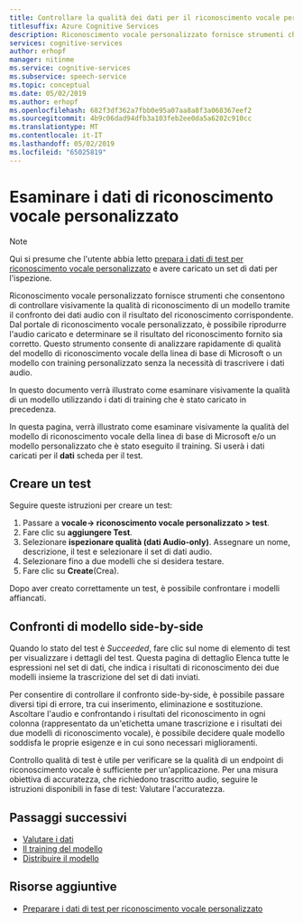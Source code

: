```yaml
---
title: Controllare la qualità dei dati per il riconoscimento vocale personalizzato - servizi di riconoscimento vocale
titlesuffix: Azure Cognitive Services
description: Riconoscimento vocale personalizzato fornisce strumenti che consentono di controllare visivamente la qualità di riconoscimento di un modello tramite il confronto dei dati audio con il risultato del riconoscimento corrispondente. Dal portale di riconoscimento vocale personalizzato, è possibile riprodurre l'audio caricato e determinare se il risultato del riconoscimento fornito sia corretto.  Questo strumento consente di analizzare rapidamente di qualità del modello di riconoscimento vocale della linea di base di Microsoft o un modello con training personalizzato senza la necessità di trascrivere i dati audio.
services: cognitive-services
author: erhopf
manager: nitinme
ms.service: cognitive-services
ms.subservice: speech-service
ms.topic: conceptual
ms.date: 05/02/2019
ms.author: erhopf
ms.openlocfilehash: 682f3df362a7fbb0e95a07aa8a8f3a068367eef2
ms.sourcegitcommit: 4b9c06dad94dfb3a103feb2ee0da5a6202c910cc
ms.translationtype: MT
ms.contentlocale: it-IT
ms.lasthandoff: 05/02/2019
ms.locfileid: "65025819"
---
```

# <a name="inspect-custom-speech-data"></a>Esaminare i dati di riconoscimento vocale personalizzato

> [!NOTE]
> Qui si presume che l'utente abbia letto [prepara i dati di test per riconoscimento vocale personalizzato](how-to-custom-speech-test-data.md) e avere caricato un set di dati per l'ispezione.

Riconoscimento vocale personalizzato fornisce strumenti che consentono di controllare visivamente la qualità di riconoscimento di un modello tramite il confronto dei dati audio con il risultato del riconoscimento corrispondente. Dal portale di riconoscimento vocale personalizzato, è possibile riprodurre l'audio caricato e determinare se il risultato del riconoscimento fornito sia corretto. Questo strumento consente di analizzare rapidamente di qualità del modello di riconoscimento vocale della linea di base di Microsoft o un modello con training personalizzato senza la necessità di trascrivere i dati audio.

In questo documento verrà illustrato come esaminare visivamente la qualità di un modello utilizzando i dati di training che è stato caricato in precedenza.

In questa pagina, verrà illustrato come esaminare visivamente la qualità del modello di riconoscimento vocale della linea di base di Microsoft e/o un modello personalizzato che è stato eseguito il training. Si userà i dati caricati per il **dati** scheda per il test.

## <a name="create-a-test"></a>Creare un test

Seguire queste istruzioni per creare un test:

1. Passare a **vocale-> riconoscimento vocale personalizzato > test**.
2. Fare clic su **aggiungere Test**.
3. Selezionare **ispezionare qualità (dati Audio-only)**. Assegnare un nome, descrizione, il test e selezionare il set di dati audio.
4. Selezionare fino a due modelli che si desidera testare.
5. Fare clic su **Create**(Crea).

Dopo aver creato correttamente un test, è possibile confrontare i modelli affiancati.

## <a name="side-by-side-model-comparisons"></a>Confronti di modello side-by-side

Quando lo stato del test è *Succeeded*, fare clic sul nome di elemento di test per visualizzare i dettagli del test. Questa pagina di dettaglio Elenca tutte le espressioni nel set di dati, che indica i risultati di riconoscimento dei due modelli insieme la trascrizione del set di dati inviati.

Per consentire di controllare il confronto side-by-side, è possibile passare diversi tipi di errore, tra cui inserimento, eliminazione e sostituzione. Ascoltare l'audio e confrontando i risultati del riconoscimento in ogni colonna (rappresentato da un'etichetta umane trascrizione e i risultati dei due modelli di riconoscimento vocale), è possibile decidere quale modello soddisfa le proprie esigenze e in cui sono necessari miglioramenti.

Controllo qualità di test è utile per verificare se la qualità di un endpoint di riconoscimento vocale è sufficiente per un'applicazione.  Per una misura obiettiva di accuratezza, che richiedono trascritto audio, seguire le istruzioni disponibili in fase di test: Valutare l'accuratezza.

## <a name="next-steps"></a>Passaggi successivi

* [Valutare i dati](how-to-custom-speech-evaluate-data.md)
* [Il training del modello](how-to-custom-speech-train-model.md)
* [Distribuire il modello](how-to-custom-speech-deploy-model.md)

## <a name="additional-resources"></a>Risorse aggiuntive

* [Preparare i dati di test per riconoscimento vocale personalizzato](how-to-custom-speech-test-data.md)
